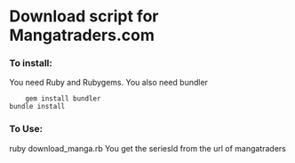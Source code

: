 Download script for Mangatraders.com
===

### To install:
 You need Ruby and Rubygems.
 You also need bundler
		 
		gem install bundler
    bundle install

### To Use:
 ruby download_manga.rb <seriesID> 
 You get the seriesId from the url of mangatraders

